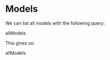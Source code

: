 # Models

We can list all models with the following query:

<sparql>allModels</sparql>

This gives us:

<out>allModels</out>


